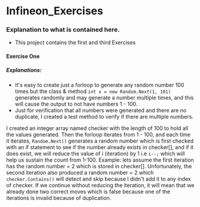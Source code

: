 # Infineon_Exercises

### Explanation to what is contained here.
*  This project contains the first and third Exercises
#### Exercise One
##### Explanations:
*  It's easy to create just a forloop to generate any random number 100 times but the class & method
  ```int x = new Random.Next(1, 101)``` generates randomly and may generate a number multiple times, and this will cause the output to not have numbers 1 - 100.
*  Just for verification that all numbers were generated and there are no duplicate, I created a test method to verify if there are multiple numbers.
  
I created an integer array named checker with the length of 100 to hold all the values generated.
Then the forloop iterates from 1 - 100, and each time it iterates, ```Random.Next()``` generates a random number which is first checked with an if statement to see if the number already exists in checker[], and if it does exist, 
we will reduce the value of i (iteration) by 1 i.e ```i--;``` which will help us sustain the count from 1-100. Example: lets assume the first iteration has the random number = 2 which is stored in checker[]. Unfortunately, the second iteration also produced a random number = 2 which ```checker.Contains()``` will detect and skip because I didn't add it to any index of checker. If we continue without reducing the iteration, it will mean that we already done two correct moves which is false because one of the iterations is invalid because of duplication.
